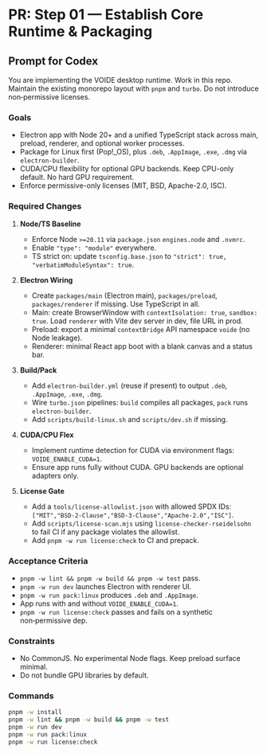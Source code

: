 # PR: Step 01 — Establish Core Runtime & Packaging

## Prompt for Codex
You are implementing the VOIDE desktop runtime. Work in this repo. Maintain the existing monorepo layout with `pnpm` and `turbo`. Do not introduce non‑permissive licenses.

### Goals
- Electron app with Node 20+ and a unified TypeScript stack across main, preload, renderer, and optional worker processes.
- Package for Linux first (Pop!_OS), plus `.deb`, `.AppImage`, `.exe`, `.dmg` via `electron-builder`.
- CUDA/CPU flexibility for optional GPU backends. Keep CPU-only default. No hard GPU requirement.
- Enforce permissive-only licenses (MIT, BSD, Apache-2.0, ISC).

### Required Changes
1. **Node/TS Baseline**
   - Enforce Node `>=20.11` via `package.json` `engines.node` and `.nvmrc`.
   - Enable `"type": "module"` everywhere.
   - TS strict on: update `tsconfig.base.json` to `"strict": true, "verbatimModuleSyntax": true`.

2. **Electron Wiring**
   - Create `packages/main` (Electron main), `packages/preload`, `packages/renderer` if missing. Use TypeScript in all.
   - Main: create BrowserWindow with `contextIsolation: true`, `sandbox: true`. Load `renderer` with Vite dev server in dev, file URL in prod.
   - Preload: export a minimal `contextBridge` API namespace `voide` (no Node leakage).
   - Renderer: minimal React app boot with a blank canvas and a status bar.

3. **Build/Pack**
   - Add `electron-builder.yml` (reuse if present) to output `.deb`, `.AppImage`, `.exe`, `.dmg`.
   - Wire `turbo.json` pipelines: `build` compiles all packages, `pack` runs `electron-builder`.
   - Add `scripts/build-linux.sh` and `scripts/dev.sh` if missing.

4. **CUDA/CPU Flex**
   - Implement runtime detection for CUDA via environment flags: `VOIDE_ENABLE_CUDA=1`.
   - Ensure app runs fully without CUDA. GPU backends are optional adapters only.

5. **License Gate**
   - Add a `tools/license-allowlist.json` with allowed SPDX IDs: `["MIT","BSD-2-Clause","BSD-3-Clause","Apache-2.0","ISC"]`.
   - Add `scripts/license-scan.mjs` using `license-checker-rseidelsohn` to fail CI if any package violates the allowlist.
   - Add `pnpm -w run license:check` to CI and prepack.

### Acceptance Criteria
- `pnpm -w lint && pnpm -w build && pnpm -w test` pass.
- `pnpm -w run dev` launches Electron with renderer UI.
- `pnpm -w run pack:linux` produces `.deb` and `.AppImage`.
- App runs with and without `VOIDE_ENABLE_CUDA=1`.
- `pnpm -w run license:check` passes and fails on a synthetic non‑permissive dep.

### Constraints
- No CommonJS. No experimental Node flags. Keep preload surface minimal.
- Do not bundle GPU libraries by default.

### Commands
```bash
pnpm -w install
pnpm -w lint && pnpm -w build && pnpm -w test
pnpm -w run dev
pnpm -w run pack:linux
pnpm -w run license:check

